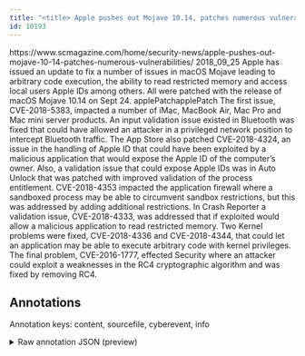 ```yaml
---
title: "<title> Apple pushes out Mojave 10.14, patches numerous vulnerabilities </title>"
id: 10193
---
```


<title> Apple pushes out Mojave 10.14, patches numerous vulnerabilities </title>
<source> https://www.scmagazine.com/home/security-news/apple-pushes-out-mojave-10-14-patches-numerous-vulnerabilities/ </source>
<date> 2018_09_25 </date>
<text>
Apple has issued an update to fix a number of issues in macOS Mojave leading to arbitrary code execution, the ability to read restricted memory and access local users Apple IDs among others.
All were patched with the release of macOS Mojave 10.14 on Sept 24.
applePatchapplePatch
The first issue, CVE-2018-5383, impacted a number of iMac, MacBook Air, Mac Pro and Mac mini server products. An input validation issue existed in Bluetooth was fixed that could have allowed an attacker in a privileged network position to intercept Bluetooth traffic.
The App Store also patched CVE-2018-4324, an issue in the handling of Apple ID that could have been exploited by a malicious application that would expose the Apple ID of the computer’s owner. Also, a validation issue that could expose Apple IDs was in Auto Unlock that was patched with improved validation of the process entitlement.
CVE-2018-4353 impacted the application firewall where a sandboxed process may be able to circumvent sandbox restrictions, but this was addressed by adding additional restrictions.
In Crash Reporter a validation issue, CVE-2018-4333, was addressed that if exploited would allow a malicious application to read restricted memory.
Two Kernel problems were fixed, CVE-2018-4336 and CVE-2018-4344, that could let an application may be able to execute arbitrary code with kernel privileges.
The final problem, CVE-2016-1777, effected Security where an attacker could exploit a weaknesses in the RC4 cryptographic algorithm and was fixed by removing RC4.
</text>



## Annotations

Annotation keys: content, sourcefile, cyberevent, info

<details>
<summary>Raw annotation JSON (preview)</summary>

```json
{
  "content": "Apple has issued an update to fix a number of issues in macOS Mojave leading to arbitrary code execution, the ability to read restricted memory and access local users Apple IDs among others. All were patched with the release of macOS Mojave 10.14 on Sept 24. applePatchapplePatch The first issue, CVE-2018-5383, impacted a number of iMac, MacBook Air, Mac Pro and Mac mini server products. An input validation issue existed in Bluetooth was fixed that could have allowed an attacker in a privileged network position to intercept Bluetooth traffic. The App Store also patched CVE-2018-4324, an issue in the handling of Apple ID that could have been exploited by a malicious application that would expose the Apple ID of the computer\u2019s owner. Also, a validation issue that could expose Apple IDs was in Auto Unlock that was patched with improved validation of the process entitlement. CVE-2018-4353 impacted the application firewall where a sandboxed process may be able to circumvent sandbox restrictions, but this was addressed by adding additional restrictions. In Crash Reporter a validation issue, CVE-2018-4333, was addressed that if exploited would allow a malicious application to read restricted memory. Two Kernel problems were fixed, CVE-2018-4336 and CVE-2018-4344, that could let an application may be able to execute arbitrary code with kernel privileges. The final problem, CVE-2016-1777, effected Security where an attacker could exploit a weaknesses in the RC4 cryptographic algorithm and was fixed by removing RC4.",
  "sourcefile": "10193.txt",
  "cyberevent": {
    "hopper": [
      {
        "index": 0,
        "relation": "Same",
        "events": [
          {
            "index": "E4",
            "type": "Vulnerability-related",
            "realis": "Actual",
            "nugget": {
              "startOffset": 312,
              "index": "T14",
              "endOffset": 320,
              "text": "impacted"
            },
            "argument": [
              {
                "index": "T13",
                "text": "CVE-2018-5383",
                "endOffset": 310,
                "role": {
                  "type": "CVE"
                },
                "startOffset": 297,
                "type": "CVE"
              },
              {
                "index": "T12",
                "text": "The first issue",
                "endOffset": 295,
                "role": {
                  "type": "Vulnerability"
                },
                "startOffset": 280,
                "type": "Vulnerability"
              },
              {
                "index": "T15",
                "external_reference": {
                  "dbpediaURI": "http://dbpedia.org/resource/IMac",
                  "wikidataid": "Q14091"
                },
                "endOffset": 337,
                "role": {
                  "type": "Vulnerable_System"
                },
                "text": "iMac",
                "startOffset": 333,
                "type": "Device"
              },
              {
                "index": "T16",
                "external_reference": {
                  "dbpediaURI": "http://dbpedia.org/resource/MacBook_Air",
                  "wikidataid": "Q488192"
                },
                "endOffset": 350,
                "role": {
                  "type": "Vulnerable_System"
                },
                "text": "MacBook Air",
                "startOffset": 339,
                "type": "Device"
              },
              {
                "index": "T17",
                "external_reference": {
                  "dbpediaURI": "http://dbpedia.org/resource/Mac_Pro",
                  "wikidataid": "Q308869"
                },
                "endOffset": 359,
                "role": {
                  "type": "Vulnerable_System"
                },
                "text": "Mac Pro",
                "startOffset": 352,
                "type": "Device"
              },
          
```
</details>
